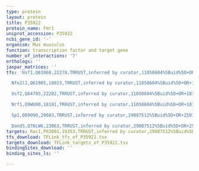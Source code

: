 ```yaml
---
type: protein
layout: protein
title: P35922
protein_name: Fmr1
uniprot_accession: P35922
ncbi_gene_id: '-'
organism: Mus musculus
function: transcription factor and target gene
number_of_interactions: '7'
orthologs: ''
jaspar_matrices: ''
tfs: 'Usf1,Q61069,22278,TRRUST,inferred by curator,11058604%5Buid%5D+OR+18782566%5Buid%5D+OR+29087512%5Buid%5D,Yes

  Nfe2l1,Q61985,18023,TRRUST,inferred by curator,11058604%5Buid%5D+OR+18782566%5Buid%5D+OR+29087512%5Buid%5D,Yes

  Usf2,Q64705,22282,TRRUST,inferred by curator,11058604%5Buid%5D+OR+18782566%5Buid%5D+OR+29087512%5Buid%5D,Yes

  Nrf1,Q9WU00,18181,TRRUST,inferred by curator,11058604%5Buid%5D+OR+18782566%5Buid%5D+OR+29087512%5Buid%5D,Yes

  Sp1,O89090,20683,TRRUST,inferred by curator,29087512%5Buid%5D+OR+25015265%5Buid%5D,Yes

  Dand5,Q76LW6,23863,TRRUST,inferred by curator,29087512%5Buid%5D+OR+25015265%5Buid%5D,Yes'
targets: Rac1,P63001,19353,TRRUST,inferred by curator,29087512%5Buid%5D+OR+21645877%5Buid%5D,Yes
tfs_download: TFLink_tfs_of_P35922.tsv
targets_download: TFLink_targets_of_P35922.tsv
bindingSites_download: ''
binding_sites_ls: ''

---
```

